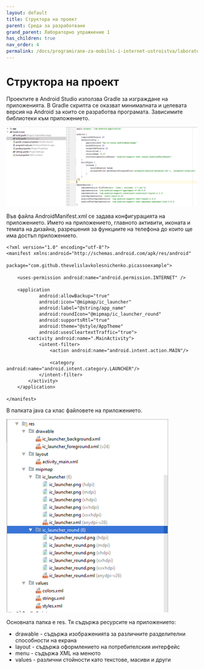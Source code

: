 ```yaml
---
layout: default
title: Структора на проект
parent: Среда за разработване
grand_parent: Лабораторно упражнение 1
has_children: true
nav_order: 4
permalink: /docs/programirane-za-mobilni-i-internet-ustroistva/laboratorno-uprazhnenie-1/androidstudio
---
```

# Структора на проект

Проектите в Android Studio използва Gradle за изграждане на приложенията. В Gradle скрипта се оказват минималната и целевата версия на Android за които се разработва програмата. Зависимите библиотеки към приложението.

![](<../../../../assets/image (115).png>)

Във файла AndroidManifest.xml се задава конфигурацията на приложението. Името на приложението, главното активити, иконата и темата на дизайна, разрешения за функциите на телефона до които ще има достъп приложението.

```
<?xml version="1.0" encoding="utf-8"?>
<manifest xmlns:android="http://schemas.android.com/apk/res/android"
          package="com.github.thevelislavkolesnichenko.picassoexample">

    <uses-permission android:name="android.permission.INTERNET" />

    <application
            android:allowBackup="true"
            android:icon="@mipmap/ic_launcher"
            android:label="@string/app_name"
            android:roundIcon="@mipmap/ic_launcher_round"
            android:supportsRtl="true"
            android:theme="@style/AppTheme"
            android:usesCleartextTraffic="true">
        <activity android:name=".MainActivity">
            <intent-filter>
                <action android:name="android.intent.action.MAIN"/>

                <category android:name="android.intent.category.LAUNCHER"/>
            </intent-filter>
        </activity>
    </application>

</manifest>
```

В папката java са клас файловете на приложението.

![](<../../../../assets/image (16).png>)

Основната папка е res. Тя съдържа ресурсите на приложението:

* drawable - съдържа изображенията за различните разделителни способности на екрана
* layout - съдържа оформлението на потребителския интерфейс
* menu - съдържа XML на менюто
* values - различни стойности като текстове, масиви и други
